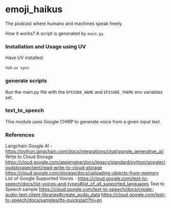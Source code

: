 # emoji_haikus
The podcast where humans and machines speak freely. 

How it works?
A script is generated by `main.py`

### Installation and Usage using UV
Have UV installed:

run `uv sync`

### generate scripts
Run the main.py file with the `EPISODE_NAME` and `EPISODE_THEME` env variables set.

### text_to_speech
This module uses Google CHIRP to generate voice from a given input text.


### References

Langchain Google AI - https://python.langchain.com/docs/integrations/chat/google_generative_ai/
Write to Cloud Storage 
https://cloud.google.com/appengine/docs/legacy/standard/python/googlecloudstorageclient/read-write-to-cloud-storage
https://cloud.google.com/storage/docs/uploading-objects-from-memory
List of Google Supported Voices - https://cloud.google.com/text-to-speech/docs/list-voices-and-types#list_of_all_supported_languages
Text to Speech sample 
https://cloud.google.com/text-to-speech/docs/create-audio-text-client-libraries#create_audio_data
https://cloud.google.com/text-to-speech/docs/samples/tts-quickstart?hl=en